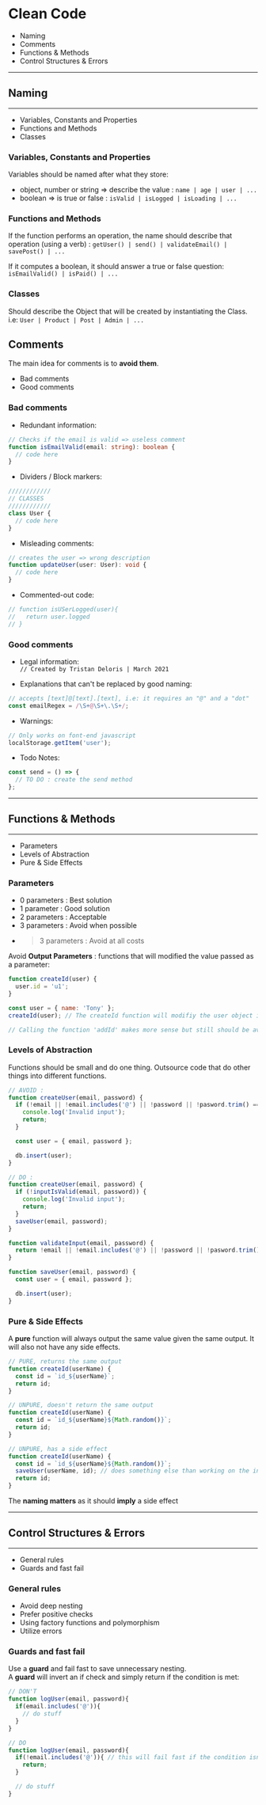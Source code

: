 # Clean Code

- Naming
- Comments
- Functions & Methods
- Control Structures & Errors

---

## Naming

---

- Variables, Constants and Properties
- Functions and Methods
- Classes

### Variables, Constants and Properties

Variables should be named after what they store:

- object, number or string => describe the value : `name | age | user | ...`
- boolean => is true or false : `isValid | isLogged | isLoading | ...`

### Functions and Methods

If the function performs an operation, the name should describe that operation (using a verb) : `getUser() | send() | validateEmail() | savePost() | ...`

If it computes a boolean, it should answer a true or false question: `isEmailValid() | isPaid() | ...`

### Classes

Should describe the Object that will be created by instantiating the Class.  
i.e: `User | Product | Post | Admin | ...`

## Comments

The main idea for comments is to **avoid them**.

- Bad comments
- Good comments

### Bad comments

- Redundant information:

```typescript
// Checks if the email is valid => useless comment
function isEmailValid(email: string): boolean {
  // code here
}
```

- Dividers / Block markers:

```typescript
////////////
// CLASSES
////////////
class User {
  // code here
}
```

- Misleading comments:

```typescript
// creates the user => wrong description
function updateUser(user: User): void {
  // code here
}
```

- Commented-out code:

```javascript
// function isUSerLogged(user){
//   return user.logged
// }
```

### Good comments

- Legal information:  
  `// Created by Tristan Deloris | March 2021`

- Explanations that can't be replaced by good naming:

```javascript
// accepts [text]@[text].[text], i.e: it requires an "@" and a "dot"
const emailRegex = /\S+@\S+\.\S+/;
```

- Warnings:

```javascript
// Only works on font-end javascript
localStorage.getItem('user');
```

- Todo Notes:

```javascript
const send = () => {
  // TO DO : create the send method
};
```

---

## Functions & Methods

---

- Parameters
- Levels of Abstraction
- Pure & Side Effects

### Parameters

- 0 parameters : Best solution
- 1 parameter : Good solution
- 2 parameters : Acceptable
- 3 parameters : Avoid when possible
- > 3 parameters : Avoid at all costs

Avoid **Output Parameters** : functions that will modified the value passed as a parameter:

```javascript
function createId(user) {
  user.id = 'u1';
}

const user = { name: 'Tony' };
createId(user); // The createId function will modifiy the user object in an unexpected way

// Calling the function 'addId' makes more sense but still should be avoided
```

### Levels of Abstraction

Functions should be small and do one thing. Outsource code that do other things into different functions.

```javascript
// AVOID :
function createUser(email, password) {
  if (!email || !email.includes('@') || !password || !pasword.trim() === '') {
    console.log('Invalid input');
    return;
  }

  const user = { email, password };

  db.insert(user);
}

// DO :
function createUser(email, password) {
  if (!inputIsValid(email, password)) {
    console.log('Invalid input');
    return;
  }
  saveUser(email, password);
}

function validateInput(email, password) {
  return !email || !email.includes('@') || !password || !pasword.trim() === '';
}

function saveUser(email, password) {
  const user = { email, password };

  db.insert(user);
}
```

### Pure & Side Effects

A **pure** function will always output the same value given the same output. It will also not have any side effects.

```javascript
// PURE, returns the same output
function createId(userName) {
  const id = `id_${userName}`;
  return id;
}

// UNPURE, doesn't return the same output
function createId(userName) {
  const id = `id_${userName}${Math.random()}`;
  return id;
}

// UNPURE, has a side effect
function createId(userName) {
  const id = `id_${userName}${Math.random()}`;
  saveUser(userName, id); // does something else than working on the input
  return id;
}
```

The **naming matters** as it should **imply** a side effect

---
## Control Structures & Errors
---

- General rules
- Guards and fast fail

### General rules
- Avoid deep nesting
- Prefer positive checks
- Using factory functions and polymorphism
- Utilize errors

### Guards and fast fail

Use a **guard** and fail fast to save unnecessary nesting.  
A **guard** will invert an if check and simply return if the condition is met:

```javascript 
// DON'T
function logUser(email, password){
  if(email.includes('@')){
    // do stuff
  }
}

// DO
function logUser(email, password){
  if(!email.includes('@')){ // this will fail fast if the condition isn't met
    return;
  }

  // do stuff
}
```

